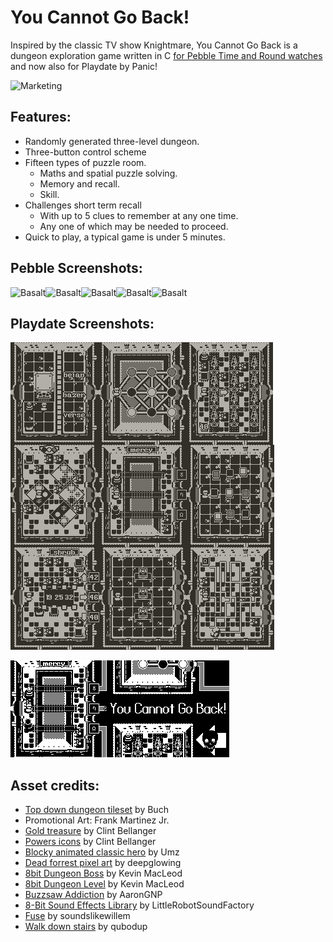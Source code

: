 # You Cannot Go Back!

Inspired by the classic TV show Knightmare, You Cannot Go Back is a dungeon exploration game written in C [for Pebble Time and Round watches](https://apps.rebble.io/en_US/application/56e4693181ff036ba9000020?section=watchapps) and now also for Playdate by Panic!

![Marketing](https://github.com/timboe/YouCannotGoBack/blob/master/promotional/you-cannot-go-back-marketing.png?raw=true)

## Features:

 * Randomly generated three-level dungeon.
 * Three-button control scheme
 * Fifteen types of puzzle room.
   * Maths and spatial puzzle solving.
   * Memory and recall.
   * Skill.
 * Challenges short term recall
    * With up to 5 clues to remember at any one time.
    * Any one of which may be needed to proceed.
 * Quick to play, a typical game is under 5 minutes.

## Pebble Screenshots:

![Basalt](https://github.com/timboe/YouCannotGoBack/blob/master/promotional/pebble_screenshot_b1.png?raw=true)![Basalt](https://github.com/timboe/YouCannotGoBack/blob/master/promotional/pebble_screenshot_b2.png?raw=true)![Basalt](https://github.com/timboe/YouCannotGoBack/blob/master/promotional/pebble_screenshot_b3.png?raw=true)![Basalt](https://github.com/timboe/YouCannotGoBack/blob/master/promotional/pebble_screenshot_b4.png?raw=true)![Basalt](https://github.com/timboe/YouCannotGoBack/blob/master/promotional/pebble_screenshot_b5.png?raw=true)

## Playdate Screenshots:

![Playdate](https://github.com/timboe/YouCannotGoBack/blob/master/promotional/playdate.png?raw=true)

![Playdate](https://github.com/timboe/YouCannotGoBack/blob/master/playdate/source/titles/card.png?raw=true)

## Asset credits:
  * [Top down dungeon tileset](https://opengameart.org/content/top-down-dungeon-tileset) by Buch
  * Promotional Art: Frank Martinez Jr.
  * [Gold treasure](https://opengameart.org/content/gold-treasure-icons) by Clint Bellanger
  * [Powers icons](https://opengameart.org/content/powers-icons) by Clint Bellanger
  * [Blocky animated classic hero](http://opengameart.org/content/blocky-animated-classic-hero-edit) by Umz
  * [Dead forrest pixel art](https://deepglowing.itch.io/dead-forest-pixel-art-asset) by deepglowing
  * [8bit Dungeon Boss](https://incompetech.com/) by Kevin MacLeod
  * [8bit Dungeon Level](https://incompetech.com/) by Kevin MacLeod
  * [Buzzsaw Addiction](https://freesound.org/people/AaronGNP/sounds/108171/) by AaronGNP
  * [8-Bit Sound Effects Library](https://freesound.org/people/LittleRobotSoundFactory/packs/16681/) by LittleRobotSoundFactory
  * [Fuse](https://freesound.org/people/soundslikewillem/sounds/184519/) by soundslikewillem
  * [Walk down stairs](https://freesound.org/people/qubodup/sounds/442770/) by qubodup
